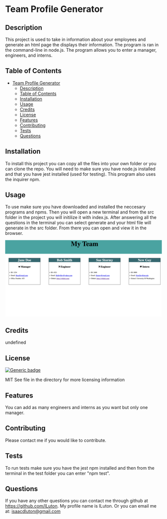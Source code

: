 # Team Profile Generator

## Description

This project is used to take in information about your employees and generate an html page the displays their information. The program is ran in the command-line in node.js. The program allows you to enter a manager, engineers, and interns. 

## Table of Contents

- [Team Profile Generator](#team-profile-generator)
  - [Description](#description)
  - [Table of Contents](#table-of-contents)
  - [Installation](#installation)
  - [Usage](#usage)
  - [Credits](#credits)
  - [License](#license)
  - [Features](#features)
  - [Contributing](#contributing)
  - [Tests](#tests)
  - [Questions](#questions)

## Installation
To install this project you can copy all the files into your own folder or you can clone the repo. You will need to make sure you have node.js installed and that you have jest installed (used for testing). This program also uses the inquirer npm.

## Usage
To use make sure you have downloaded and installed the neccesary programs and npms. Then you will open a new terminal and from the src folder in the project you will initilize it with index.js. After answering all the questions in the terminal you can select generate and your html file will generate in the src folder. From there you can open and view it in the browser. 

![alt text](./Screen%20Shot%202022-04-30%20at%204.16.03%20PM.png)

## Credits
undefined

## License 
[![Generic badge](https://img.shields.io/badge/license-MIT-<COLOR>.svg)](https://shields.io/)

MIT
See file in the directory for more licensing information

## Features
You can add as many engineers and interns as you want but only one manager. 

## Contributing
Please contact me if you would like to contribute. 


## Tests
To run tests make sure you have the jest npm installed and then from the terminal in the test folder you can enter "npm test".

## Questions

If you have any other questions you can contact me through github at https://github.com/ILuton. My profile name is ILuton. Or you can email me at: isaacdluton@gmail.com
